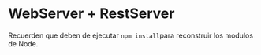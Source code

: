 # WebServer + RestServer

Recuerden que deben de ejecutar ```npm install```para reconstruir los modulos de Node.